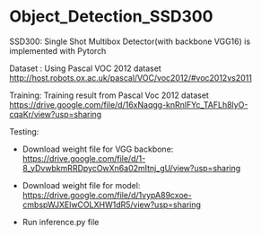 # Object_Detection_SSD300
SSD300:
Single Shot Multibox Detector(with backbone VGG16) is implemented with Pytorch

Dataset : Using Pascal VOC 2012 dataset
http://host.robots.ox.ac.uk/pascal/VOC/voc2012/#voc2012vs2011

Training: Training result from Pascal Voc 2012 dataset
https://drive.google.com/file/d/16xNaqgg-knRnlFYc_TAFLh8lyO-cqaKr/view?usp=sharing

Testing:
- Download weight file for VGG backbone:
https://drive.google.com/file/d/1-8_yDvwbkmRRDpycOwXn6a02mItnj_gU/view?usp=sharing

- Download weight file for model:
https://drive.google.com/file/d/1vypA89cxoe-cmbspWJXElwCOLXHW1dR5/view?usp=sharing

- Run inference.py file
